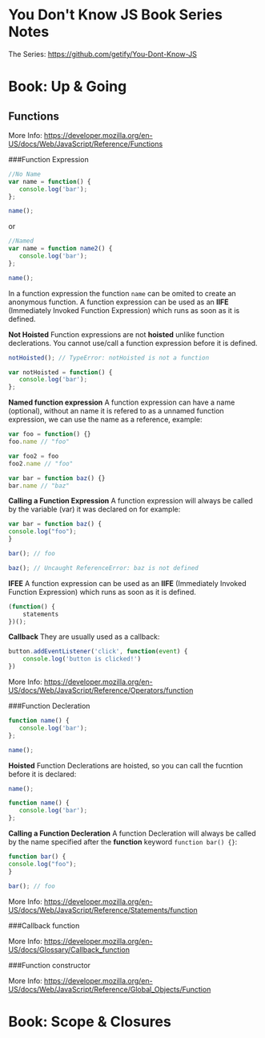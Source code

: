 # You Don't Know JS Book Series Notes
The Series: https://github.com/getify/You-Dont-Know-JS

# Book: Up & Going


## Functions

More Info: https://developer.mozilla.org/en-US/docs/Web/JavaScript/Reference/Functions




###Function Expression

```js
//No Name
var name = function() {
   console.log('bar');
};

name();
```

or

```js
//Named
var name = function name2() {
   console.log('bar');
};

name();
```


In a function expression the function `name` can be omited to create an anonymous function. A function expression can be used as an **IIFE** (Immediately Invoked Function Expression) which runs as soon as it is defined.



**Not Hoisted**
Function expressions are not **hoisted** unlike function declerations. You cannot use/call a function expression before it is defined.

```js
notHoisted(); // TypeError: notHoisted is not a function

var notHoisted = function() {
   console.log('bar');
};
```



**Named function expression**
A function expression can have a name (optional), without an name it is refered to as a unnamed function expression, we can use the name as a reference, example: 

```js
var foo = function() {}
foo.name // "foo"

var foo2 = foo
foo2.name // "foo"

var bar = function baz() {}
bar.name // "baz"
```



**Calling a Function Expression**
A function expression will always be called by the variable (var) it was declared on for example:

```js
var bar = function baz() {
console.log("foo");
}

bar(); // foo

baz(); // Uncaught ReferenceError: baz is not defined
```



**IFEE**
A function expression can be used as an **IIFE** (Immediately Invoked Function Expression) which runs as soon as it is defined.

```js
(function() {
    statements
})();
```



**Callback**
They are usually used as a callback:

```js
button.addEventListener('click', function(event) {
    console.log('button is clicked!')
})
```

More Info: https://developer.mozilla.org/en-US/docs/Web/JavaScript/Reference/Operators/function







###Function Decleration

```js
function name() {
   console.log('bar');
};

name();
```




**Hoisted**
Function Declerations are hoisted, so you can call the fucntion before it is declared:

```js
name();

function name() {
   console.log('bar');
};
```



**Calling a Function Decleration**
A function Decleration will always be called by the name specified after the **function** keyword ```function bar() {}```:

```js
function bar() {
console.log("foo");
}

bar(); // foo

```



More Info: https://developer.mozilla.org/en-US/docs/Web/JavaScript/Reference/Statements/function






###Callback function

More Info: https://developer.mozilla.org/en-US/docs/Glossary/Callback_function






###Function constructor 

More Info: https://developer.mozilla.org/en-US/docs/Web/JavaScript/Reference/Global_Objects/Function







# Book: Scope & Closures

